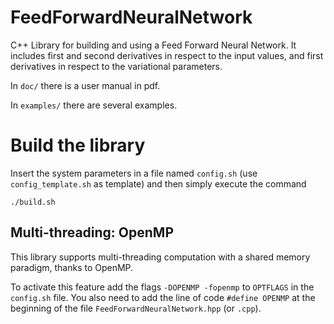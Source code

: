 
# FeedForwardNeuralNetwork

C++ Library for building and using a Feed Forward Neural Network.
It includes first and second derivatives in respect to the input values, and first derivatives in respect to the variational parameters.

In `doc/` there is a user manual in pdf.

In `examples/` there are several examples.



# Build the library

Insert the system parameters in a file named `config.sh` (use `config_template.sh` as template) and then simply execute the command

   `./build.sh`


## Multi-threading: OpenMP

This library supports multi-threading computation with a shared memory paradigm, thanks to OpenMP.

To activate this feature add the flags `-DOPENMP -fopenmp` to `OPTFLAGS` in the `config.sh` file.
You also need to add the line of code `#define OPENMP` at the beginning of the file `FeedForwardNeuralNetwork.hpp` (or `.cpp`).
